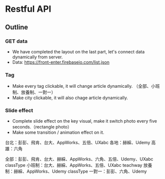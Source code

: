<h1>
Restful API
</h1>

<h2>
Outline
</h2>

### GET data

<p>

*  We have completed the layout on the last part, let's connect data dynamically from server.
*  Data: https://front-enter.firebaseio.com/list.json

</p>

### Tag

<p>

*  Make every tag clickable, it will change article dynamically. （全部、小班制、放養制、一對一）
*  Make city clickable, it will also chage article dynamically.

</p>


### Slide effect

<p>

*  Complete slide effect on the key visual, make it switch photo every five seconds.（rectangle photo）
*  Make some transition / animation effect on it.

</p>


台北：彭彭、飛肯、台大、AppWorks、五倍、UXabc
各地：赫綵、Udemy
高雄：六角

全部：彭彭、飛肯、台大、赫綵、AppWorks、六角、五倍、Udemy、UXabc
classType 小班制：台大、赫綵、AppWorks、五倍、UXabc
teachway 放養制：赫綵、AppWorks、Udemy
classType 一對一：彭彭、六角、Udemy

